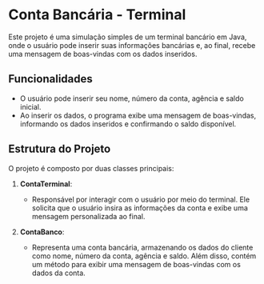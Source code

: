# Conta Bancária - Terminal

Este projeto é uma simulação simples de um terminal bancário em Java, onde o usuário pode inserir suas informações bancárias e, ao final, recebe uma mensagem de boas-vindas com os dados inseridos.

## Funcionalidades

- O usuário pode inserir seu nome, número da conta, agência e saldo inicial.
- Ao inserir os dados, o programa exibe uma mensagem de boas-vindas, informando os dados inseridos e confirmando o saldo disponível.

## Estrutura do Projeto

O projeto é composto por duas classes principais:

1. **ContaTerminal**:
    - Responsável por interagir com o usuário por meio do terminal. Ele solicita que o usuário insira as informações da conta e exibe uma mensagem personalizada ao final.

2. **ContaBanco**:
    - Representa uma conta bancária, armazenando os dados do cliente como nome, número da conta, agência e saldo. Além disso, contém um método para exibir uma mensagem de boas-vindas com os dados da conta.

